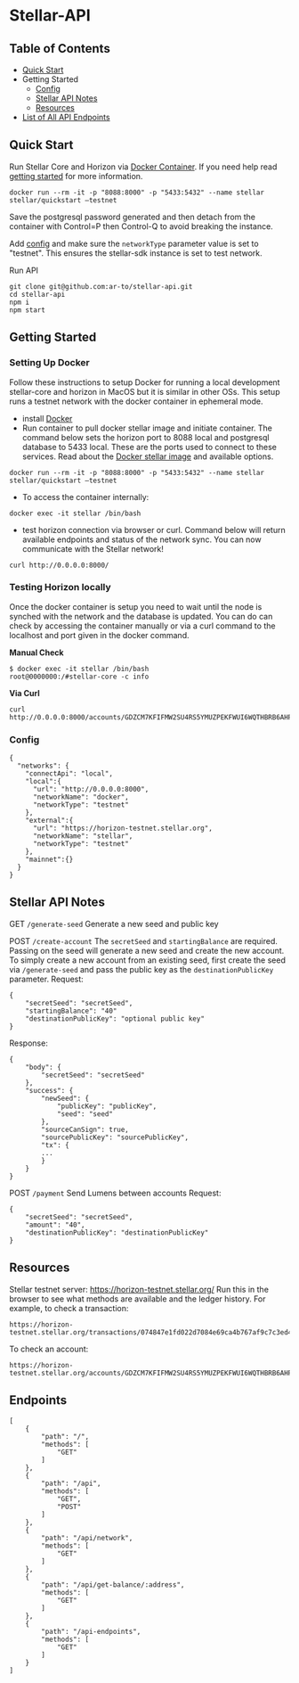 # Stellar-API

## Table of Contents

- [Quick Start](#quick-start)
- Getting Started
  - [Config](#config)
  - [Stellar API Notes](#stellar-api-notes)
  - [Resources](#resources)
- [List of All API Endpoints](#endpoints)

## Quick Start

Run Stellar Core and Horizon via [Docker Container](https://hub.docker.com/r/stellar/quickstart/). If you need help read [getting started]($getting-started) for more information.

```
docker run --rm -it -p "8088:8000" -p "5433:5432" --name stellar stellar/quickstart —testnet
```
Save the postgresql password generated and then detach from the container with Control=P then Control-Q to avoid breaking the instance.

Add [config](#config) and make sure the `networkType` parameter value is set to "testnet". This ensures the stellar-sdk instance is set to test network.

Run API
```
git clone git@github.com:ar-to/stellar-api.git
cd stellar-api
npm i
npm start
```

## Getting Started

### Setting Up Docker
Follow these instructions to setup Docker for running a local development stellar-core and horizon in MacOS but it is similar in other OSs. This setup runs a testnet network with the docker container in ephemeral mode.

- install [Docker](https://docs.docker.com/docker-for-mac/install/)
- Run container to pull docker stellar image and initiate container. The command below sets the horizon port to 8088 local and postgresql database to 5433 local. These are the ports used to connect to these services. Read about the [Docker stellar image](https://hub.docker.com/r/stellar/quickstart/) and available options. 

```
docker run --rm -it -p "8088:8000" -p "5433:5432" --name stellar stellar/quickstart —testnet
```
- To access the container internally:

```
docker exec -it stellar /bin/bash
```
- test horizon connection via browser or curl. Command below will return available endpoints and status of the network sync. You can now communicate with the Stellar network!

```
curl http://0.0.0.0:8000/
```


### Testing Horizon locally
Once the docker container is setup you need to wait until the node is synched with the network and the database is updated. You can do can check by accessing the container manually or via a curl command to the localhost and port given in the docker command.

**Manual Check**
```
$ docker exec -it stellar /bin/bash
root@0000000:/#stellar-core -c info
```
**Via Curl**
```
curl http://0.0.0.0:8000/accounts/GDZCM7KFIFMW2SU4RS5YMUZPEKFWUI6WQTHBRB6AHPBRT5UQZJ4WM3II
```


### Config

```
{
  "networks": {
    "connectApi": "local",
    "local":{
      "url": "http://0.0.0.0:8000",
      "networkName": "docker",
      "networkType": "testnet"
    },
    "external":{
      "url": "https://horizon-testnet.stellar.org",
      "networkName": "stellar",
      "networkType": "testnet"
    },
    "mainnet":{}
  }
}
```


## Stellar API Notes

GET `/generate-seed`
Generate a new seed and public key

POST `/create-account`
The `secretSeed` and `startingBalance` are required. Passing on the seed will generate a new seed and create the new account. To simply create a new account from an existing seed, first create the seed via `/generate-seed` and pass the public key as the `destinationPublicKey` parameter.
Request:
```
{
	"secretSeed": "secretSeed",
    "startingBalance": "40"
    "destinationPublicKey": "optional public key"
}
```
Response:
```
{
    "body": {
        "secretSeed": "secretSeed"
    },
    "success": {
        "newSeed": {
            "publicKey": "publicKey",
            "seed": "seed"
        },
        "sourceCanSign": true,
        "sourcePublicKey": "sourcePublicKey",
        "tx": {
        ...
        }
    }
}
```

POST `/payment`
Send Lumens between accounts
Request:
```
{
	"secretSeed": "secretSeed",
	"amount": "40",
	"destinationPublicKey": "destinationPublicKey"
}
```

## Resources

Stellar testnet server: https://horizon-testnet.stellar.org/
Run this in the browser to see what methods are available and the ledger history. For example, to check a transaction:
```
https://horizon-testnet.stellar.org/transactions/074847e1fd022d7084e69ca4b767af9c7c3ed473bea82047810bea0f1ae10966
```
To check an account:
```
https://horizon-testnet.stellar.org/accounts/GDZCM7KFIFMW2SU4RS5YMUZPEKFWUI6WQTHBRB6AHPBRT5UQZJ4WM3II
```


## Endpoints

```
[
    {
        "path": "/",
        "methods": [
            "GET"
        ]
    },
    {
        "path": "/api",
        "methods": [
            "GET",
            "POST"
        ]
    },
    {
        "path": "/api/network",
        "methods": [
            "GET"
        ]
    },
    {
        "path": "/api/get-balance/:address",
        "methods": [
            "GET"
        ]
    },
    {
        "path": "/api-endpoints",
        "methods": [
            "GET"
        ]
    }
]
```
